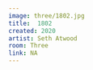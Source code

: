 ```yaml
---
image: three/1802.jpg
title:  1802
created: 2020
artist: Seth Atwood
room: Three
link: NA
---
```



